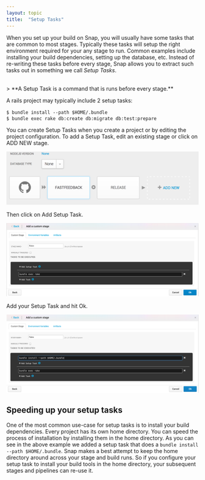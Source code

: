 ```yaml
---
layout: topic
title:  "Setup Tasks"
---
```


When you set up your build on Snap, you will usually have some tasks that are common to most stages. Typically these tasks will setup the right environment required for your any stage to run. Common examples include installing your build dependencies, setting up the database, etc. Instead of re-writing these tasks before every stage, Snap allows you to extract such tasks out in something we call *Setup Tasks*.

<br/>
> **A Setup Task is a command that is runs before every stage.**

<br/>


A rails project may typically include 2 setup tasks:

    $ bundle install --path $HOME/.bundle
    $ bundle exec rake db:create db:migrate db:test:prepare

You can create Setup Tasks when you create a project or by editing the project configuration. To add a Setup Task,
edit an existing stage or click on ADD NEW stage.

![Add New Stage](/assets/images/screenshots/setup-tasks/add-new-stage.png)

Then click on Add Setup Task.

![Add Setup Task](/assets/images/screenshots/setup-tasks/edit-stage.png)

Add your Setup Task and hit Ok.

![Save your Setup Task](/assets/images/screenshots/setup-tasks/add-setup-task.png)

## Speeding up your setup tasks

One of the most common use-case for setup tasks is to install your build dependencies. Every project has its own 
home directory. You can speed the process of installation by installing them in the home directory. As you can see in the
above example we added a setup task that does a `bundle install --path $HOME/.bundle`.
Snap makes a best attempt to keep the home directory around across your stage and build runs. So if you configure
your setup task to install your build tools in the home directory, your subsequent stages and pipelines can re-use it.
